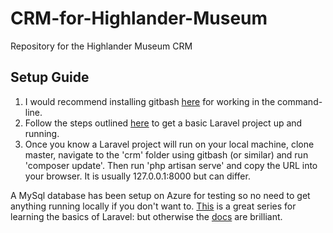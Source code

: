 # CRM-for-Highlander-Museum
Repository for the Highlander Museum CRM

## Setup Guide

1. I would recommend installing gitbash [here](https://gitforwindows.org/) for working in the command-line.
2. Follow the steps outlined [here](https://laravel.com/docs/6.x#installation) to get a basic Laravel project up and running.
3. Once you know a Laravel project will run on your local machine, clone master, navigate to the 'crm' folder using gitbash
(or similar) and run 'composer update'. Then run 'php artisan serve' and copy the URL into your browser. It is usually
   127.0.0.1:8000 but can differ.
   
A MySql database has been setup on Azure for testing so no need to get anything running locally if you don't want to. [This](https://laracasts.com/series/laravel-from-scratch-2018 ) is a
great series for learning the basics of Laravel: but otherwise the [docs](https://laravel.com/docs/6.x) are brilliant.

